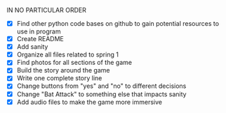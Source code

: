 IN NO PARTICULAR ORDER
- [x] Find other python code bases on github to gain potential resources to use in program
- [x] Create README
- [x] Add sanity 
- [x] Organize all files related to spring 1
- [x] Find photos for all sections of the game 
- [x] Build the story around the game
- [x] Write one complete story line 
- [x] Change buttons from "yes" and "no" to different decisions
- [x] Change "Bat Attack" to something else that impacts sanity
- [x] Add audio files to make the game more immersive

